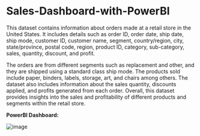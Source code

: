 # Sales-Dashboard-with-PowerBI

This dataset contains information about orders made at a retail store in the United States. It includes details such as order ID, order date, ship date, ship mode, customer ID, customer name, segment, country/region, city, state/province, postal code, region, product ID, category, sub-category, sales, quantity, discount, and profit.

The orders are from different segments such as replacement and other, and they are shipped using a standard class ship mode. The products sold include paper, binders, labels, storage, art, and chairs among others. The dataset also includes information about the sales quantity, discounts applied, and profits generated from each order. Overall, this dataset provides insights into the sales and profitability of different products and segments within the retail store.

**PowerBI Dashboard:**

![image](https://github.com/Gowthamp1643/Sales-Dashboard-with-PowerBI-/assets/160050983/73a47075-f96f-49f5-8967-f3d036f2573a)

